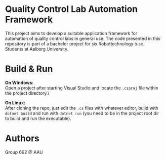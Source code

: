 # Quality Control Lab Automation Framework
This project aims to develop a suitable application framework for automation of quality control labs in general use.
The code presented in this repository is part of a bachelor project for six Robottechnology b.sc. Students at Aalborg University.

# Build & Run
**On Windows:**\
Open a project after starting Visual Studio and locate the `.csproj` file within the project directory.\

**On Linux:**\
After cloning the repo, just edit the `.cs` files with whatever editor, build with `dotnet build` and run with `dotnet run` (you need to be in the project root dir to build and run the executable).

# Authors
Group 662 @ AAU
